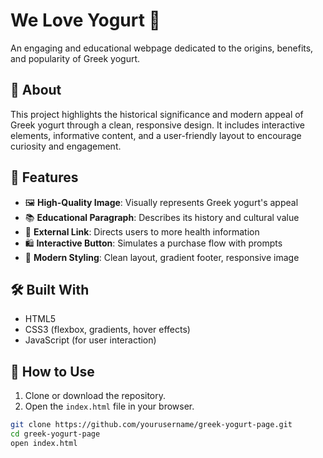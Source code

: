 # We Love Yogurt 🥣

An engaging and educational webpage dedicated to the origins, benefits, and popularity of Greek yogurt.

## 🧾 About

This project highlights the historical significance and modern appeal of Greek yogurt through a clean, responsive design. It includes interactive elements, informative content, and a user-friendly layout to encourage curiosity and engagement.

## 🌟 Features

- 🖼️ **High-Quality Image**: Visually represents Greek yogurt's appeal
- 📚 **Educational Paragraph**: Describes its history and cultural value
- 🧭 **External Link**: Directs users to more health information
- 🛍️ **Interactive Button**: Simulates a purchase flow with prompts
- 🎨 **Modern Styling**: Clean layout, gradient footer, responsive image

## 🛠️ Built With

- HTML5
- CSS3 (flexbox, gradients, hover effects)
- JavaScript (for user interaction)

## 🚀 How to Use

1. Clone or download the repository.
2. Open the `index.html` file in your browser.

```bash
git clone https://github.com/yourusername/greek-yogurt-page.git
cd greek-yogurt-page
open index.html
